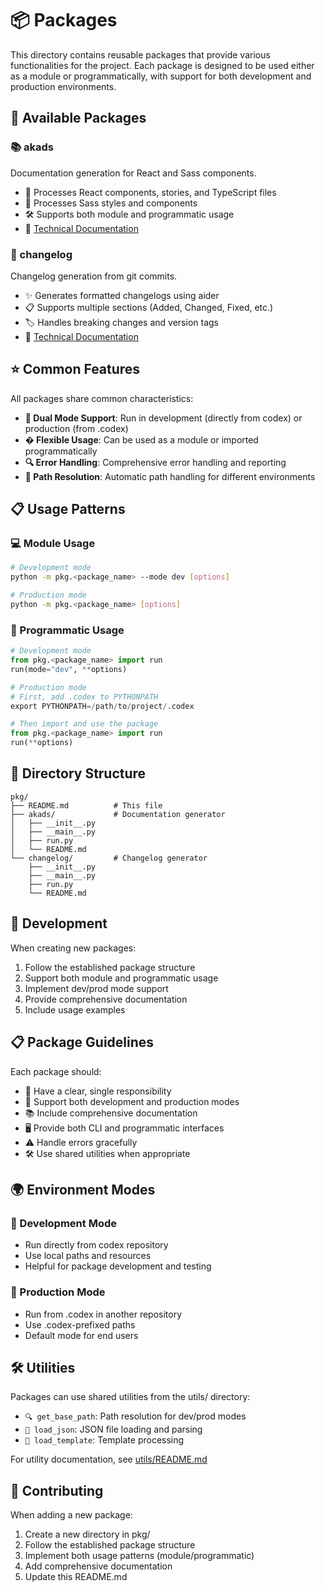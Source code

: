 # 📦 Packages

This directory contains reusable packages that provide various functionalities for the project. Each package is designed to be used either as a module or programmatically, with support for both development and production environments.

## 🎯 Available Packages

### 📚 akads
Documentation generation for React and Sass components.
- 🔄 Processes React components, stories, and TypeScript files
- 🎨 Processes Sass styles and components
- 🛠️ Supports both module and programmatic usage
- 📖 [Technical Documentation](akads/README.md)

### 📝 changelog
Changelog generation from git commits.
- ✨ Generates formatted changelogs using aider
- 📋 Supports multiple sections (Added, Changed, Fixed, etc.)
- 🏷️ Handles breaking changes and version tags
- 📖 [Technical Documentation](changelog/README.md)

## ⭐ Common Features

All packages share common characteristics:
- **🔄 Dual Mode Support**: Run in development (directly from codex) or production (from .codex)
- **�️ Flexible Usage**: Can be used as a module or imported programmatically
- **🔍 Error Handling**: Comprehensive error handling and reporting
- **📂 Path Resolution**: Automatic path handling for different environments

## 📋 Usage Patterns

### 💻 Module Usage
```bash
# Development mode
python -m pkg.<package_name> --mode dev [options]

# Production mode
python -m pkg.<package_name> [options]
```

### 🔧 Programmatic Usage
```python
# Development mode
from pkg.<package_name> import run
run(mode="dev", **options)

# Production mode
# First, add .codex to PYTHONPATH
export PYTHONPATH=/path/to/project/.codex

# Then import and use the package
from pkg.<package_name> import run
run(**options)
```

## 📁 Directory Structure

```
pkg/
├── README.md          # This file
├── akads/             # Documentation generator
│   ├── __init__.py
│   ├── __main__.py
│   ├── run.py
│   └── README.md
└── changelog/         # Changelog generator
    ├── __init__.py
    ├── __main__.py
    ├── run.py
    └── README.md
```

## 🚀 Development

When creating new packages:
1. Follow the established package structure
2. Support both module and programmatic usage
3. Implement dev/prod mode support
4. Provide comprehensive documentation
5. Include usage examples

## 📋 Package Guidelines

Each package should:
- 🎯 Have a clear, single responsibility
- 🔄 Support both development and production modes
- 📚 Include comprehensive documentation
- 🖥️ Provide both CLI and programmatic interfaces
- ⚠️ Handle errors gracefully
- 🛠️ Use shared utilities when appropriate

## 🌍 Environment Modes

### 🔧 Development Mode
- Run directly from codex repository
- Use local paths and resources
- Helpful for package development and testing

### 🚀 Production Mode
- Run from .codex in another repository
- Use .codex-prefixed paths
- Default mode for end users

## 🛠️ Utilities

Packages can use shared utilities from the utils/ directory:
- `🔍 get_base_path`: Path resolution for dev/prod modes
- `📄 load_json`: JSON file loading and parsing
- `📝 load_template`: Template processing

For utility documentation, see [utils/README.md](../utils/README.md)

## 🤝 Contributing

When adding a new package:
1. Create a new directory in pkg/
2. Follow the established package structure
3. Implement both usage patterns (module/programmatic)
4. Add comprehensive documentation
5. Update this README.md
